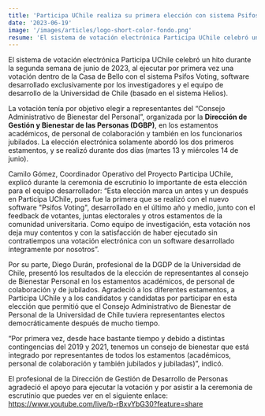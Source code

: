 ```yaml
---
title: 'Participa UChile realiza su primera elección con sistema Psifos Voting'
date: '2023-06-19'
image: '/images/articles/logo-short-color-fondo.png'
resume: 'El sistema de votación electrónica Participa UChile celebró un hito durante la segunda semana de junio de 2023, al ejecutar por primera vez una votación dentro de la Casa de Bello con el sistema Psifos Voting, software desarrollado exclusivamente por los investigadores y el equipo de desarrollo de la Universidad de Chile (basado en el sistema Helios).'
---
```

El sistema de votación electrónica Participa UChile celebró un hito durante la segunda semana de junio de 2023, al ejecutar por primera vez una votación dentro de la Casa de Bello con el sistema Psifos Voting, software desarrollado exclusivamente por los investigadores y el equipo de desarrollo de la Universidad de Chile (basado en el sistema Helios).

La votación tenía por objetivo elegir a representantes del “Consejo Administrativo de Bienestar del Personal”, organizada por la **Dirección de Gestión y Bienestar de las Personas (DGBP)**, en los estamentos académicos, de personal de colaboración y también en los funcionarios jubilados. La elección electrónica solamente abordó los dos primeros estamentos, y se realizó durante dos días (martes 13 y miércoles 14 de junio).

Camilo Gómez, Coordinador Operativo del Proyecto Participa UChile, explicó durante la ceremonia de escrutinio lo importante de esta elección para el equipo desarrollador: “Esta elección marca un antes y un después en Participa UChile, pues fue la primera que se realizó con el nuevo software "Psifos Voting", desarrollado en el último año y medio, junto con el feedback de votantes, juntas electorales y otros estamentos de la comunidad universitaria. Como equipo de investigación, esta votación nos deja muy contentos y con la satisfacción de haber ejecutado sin contratiempos una votación electrónica con un software desarrollado íntegramente por nosotros”. 

Por su parte, Diego Durán, profesional de la DGDP de la Universidad de Chile, presentó los resultados de la elección de representantes al consejo de Bienestar Personal en los estamentos académicos, de personal de colaboración y de jubilados. Agradeció a los diferentes estamentos, a Participa UChile y a los candidatos y candidatas por participar en esta elección que permitió que el Consejo Administrativo de Bienestar de Personal de la Universidad de Chile tuviera representantes electos democráticamente después de mucho tiempo.

“Por primera vez, desde hace bastante tiempo y debido a distintas contingencias del 2019 y 2021, tenemos un consejo de bienestar que está integrado por representantes de todos los estamentos (académicos, personal de colaboración y también jubilados y jubiladas)”, indicó. 

El profesional de la Dirección de Gestión de Desarrollo de Personas agradeció el apoyo  para ejecutar la votación y por asistir a la ceremonia de escrutinio que puedes ver en el siguiente enlace: https://www.youtube.com/live/b-rBxvYbG30?feature=share
